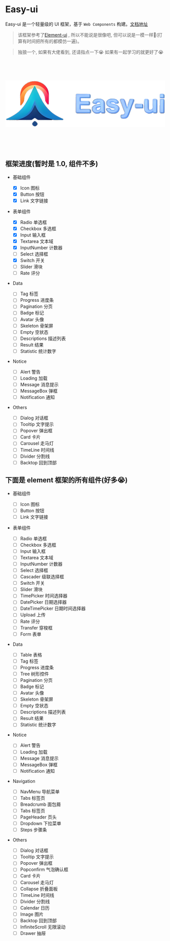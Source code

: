 # Easy-ui

Easy-ui 是一个轻量级的 UI 框架，基于 `Web Components` 构建。[文档地址](https://luminaqaq.github.io/ea_ui_component/)

> 该框架参考了[Element-ui](https://element.eleme.cn/#/zh-CN/component/installation) , 所以不能说是很像吧, 但可以说是一模一样:zany_face:(打算有时间把所有的都模仿一遍)。

> 独狼一个, 如果有大佬看到, 还请指点一下:sob: 如果有一起学习的就更好了:sob:

<p align="center" style="font-size: 5rem;">
    <img src="./public/logo.png">
</p>

## 框架进度(暂时是 1.0, 组件不多)

- 基础组件

  - [x] Icon 图标
  - [x] Button 按钮
  - [x] Link 文字链接

- 表单组件

  - [x] Radio 单选框
  - [x] Checkbox 多选框
  - [x] Input 输入框
  - [x] Textarea 文本域
  - [x] InputNumber 计数器
  - [ ] Select 选择框
  - [x] Switch 开关
  - [ ] Slider 滑块
  - [ ] Rate 评分

- Data

  - [ ] Tag 标签
  - [ ] Progress 进度条
  - [ ] Pagination 分页
  - [ ] Badge 标记
  - [ ] Avatar 头像
  - [ ] Skeleton 骨架屏
  - [ ] Empty 空状态
  - [ ] Descriptions 描述列表
  - [ ] Result 结果
  - [ ] Statistic 统计数字

- Notice

  - [ ] Alert 警告
  - [ ] Loading 加载
  - [ ] Message 消息提示
  - [ ] MessageBox 弹框
  - [ ] Notification 通知

- Others

  - [ ] Dialog 对话框
  - [ ] Tooltip 文字提示
  - [ ] Popover 弹出框
  - [ ] Card 卡片
  - [ ] Carousel 走马灯
  - [ ] TimeLine 时间线
  - [ ] Divider 分割线
  - [ ] Backtop 回到顶部

## 下面是 element 框架的所有组件(好多:sob:)

- 基础组件

  - [ ] Icon 图标
  - [ ] Button 按钮
  - [ ] Link 文字链接

- 表单组件

  - [ ] Radio 单选框
  - [ ] Checkbox 多选框
  - [ ] Input 输入框
  - [ ] Textarea 文本域
  - [ ] InputNumber 计数器
  - [ ] Select 选择框
  - [ ] Cascader 级联选择框
  - [ ] Switch 开关
  - [ ] Slider 滑块
  - [ ] TimePicker 时间选择器
  - [ ] DatePicker 日期选择器
  - [ ] DateTimePicker 日期时间选择器
  - [ ] Upload 上传
  - [ ] Rate 评分
  - [ ] Transfer 穿梭框
  - [ ] Form 表单

- Data

  - [ ] Table 表格
  - [ ] Tag 标签
  - [ ] Progress 进度条
  - [ ] Tree 树形控件
  - [ ] Pagination 分页
  - [ ] Badge 标记
  - [ ] Avatar 头像
  - [ ] Skeleton 骨架屏
  - [ ] Empty 空状态
  - [ ] Descriptions 描述列表
  - [ ] Result 结果
  - [ ] Statistic 统计数字

- Notice

  - [ ] Alert 警告
  - [ ] Loading 加载
  - [ ] Message 消息提示
  - [ ] MessageBox 弹框
  - [ ] Notification 通知

- Navigation

  - [ ] NavMenu 导航菜单
  - [ ] Tabs 标签页
  - [ ] Breadcrumb 面包屑
  - [ ] Tabs 标签页
  - [ ] PageHeader 页头
  - [ ] Dropdown 下拉菜单
  - [ ] Steps 步骤条

- Others

  - [ ] Dialog 对话框
  - [ ] Tooltip 文字提示
  - [ ] Popover 弹出框
  - [ ] Popconfirm 气泡确认框
  - [ ] Card 卡片
  - [ ] Carousel 走马灯
  - [ ] Collapse 折叠面板
  - [ ] TimeLine 时间线
  - [ ] Divider 分割线
  - [ ] Calendar 日历
  - [ ] Image 图片
  - [ ] Backtop 回到顶部
  - [ ] InfiniteScroll 无限滚动
  - [ ] Drawer 抽屉
